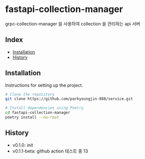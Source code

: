 # fastapi-collection-manager

grpc-collection-manager 을 사용하여 collection 을 관리하는 api 서버

## Index

- [Installation](#installation)
- [History](#History)

## Installation

Instructions for setting up the project.

```bash
# Clone the repository
git clone https://github.com/parkyoungjin-888/service.git

# Install dependencies using Poetry
cd fastapi-collection-manager
poetry install --no-root
```

## History
+ v0.1.0: init 
+ v0.1.1-beta: github action 테스트 중 13

